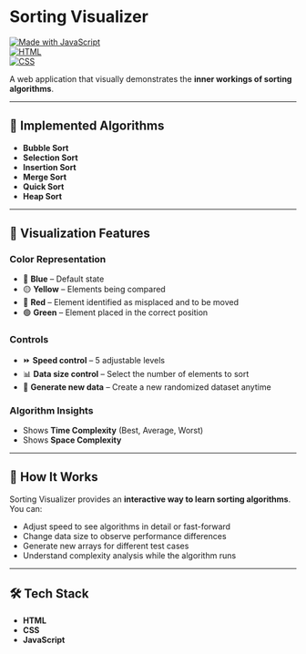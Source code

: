 # Sorting Visualizer  

[![Made with JavaScript](https://img.shields.io/badge/Made%20with-JavaScript-yellow?style=for-the-badge&logo=javascript)](https://developer.mozilla.org/en-US/docs/Web/JavaScript)  
[![HTML](https://img.shields.io/badge/HTML-orange?style=for-the-badge&logo=html5)](https://developer.mozilla.org/en-US/docs/Web/HTML)  
[![CSS](https://img.shields.io/badge/CSS-blue?style=for-the-badge&logo=css3)](https://developer.mozilla.org/en-US/docs/Web/CSS)  

A web application that visually demonstrates the **inner workings of sorting algorithms**.  

---

## 🚀 Implemented Algorithms  
- **Bubble Sort**  
- **Selection Sort**  
- **Insertion Sort**  
- **Merge Sort**  
- **Quick Sort**  
- **Heap Sort**  

---

## 🎨 Visualization Features  

### Color Representation  
- 🔵 **Blue** – Default state  
- 🟡 **Yellow** – Elements being compared  
- 🔴 **Red** – Element identified as misplaced and to be moved  
- 🟢 **Green** – Element placed in the correct position  

### Controls  
- ⏩ **Speed control** – 5 adjustable levels  
- 📊 **Data size control** – Select the number of elements to sort  
- 🔄 **Generate new data** – Create a new randomized dataset anytime  

### Algorithm Insights  
- Shows **Time Complexity** (Best, Average, Worst)  
- Shows **Space Complexity**  

---

## 📌 How It Works  
Sorting Visualizer provides an **interactive way to learn sorting algorithms**.  
You can:  
- Adjust speed to see algorithms in detail or fast-forward  
- Change data size to observe performance differences  
- Generate new arrays for different test cases  
- Understand complexity analysis while the algorithm runs  

---

## 🛠 Tech Stack  
- **HTML**  
- **CSS**  
- **JavaScript**  
